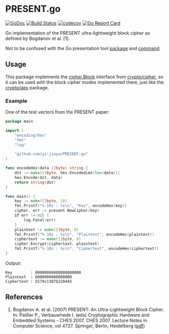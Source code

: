 # PRESENT.go
[![GoDoc](https://godoc.org/github.com/yi-jiayu/PRESENT.go?status.svg)](https://godoc.org/github.com/yi-jiayu/PRESENT.go)
[![Build Status](https://travis-ci.com/yi-jiayu/PRESENT.go.svg?branch=master)](https://travis-ci.com/yi-jiayu/PRESENT.go)
[![codecov](https://codecov.io/gh/yi-jiayu/PRESENT.go/branch/master/graph/badge.svg)](https://codecov.io/gh/yi-jiayu/PRESENT.go)
[![Go Report Card](https://goreportcard.com/badge/github.com/yi-jiayu/PRESENT.go)](https://goreportcard.com/report/github.com/yi-jiayu/PRESENT.go)

Go implementation of the PRESENT ultra-lightweight block cipher as defined by Bogdanov et al. [1].

Not to be confused with the Go presentation tool [package](https://godoc.org/golang.org/x/tools/present) and [command](https://godoc.org/golang.org/x/tools/cmd/present).

## Usage
This package implements the [cipher.Block](https://golang.org/pkg/crypto/cipher/#Block) interface from [crypto/cipher](https://golang.org/pkg/crypto/cipher/), so it can be used with the block cipher modes implemented there, just like the [crypto/aes](https://godoc.org/crypto/aes) package.

### Example
One of the test vectors from the PRESENT paper:
```go
package main

import (
	"encoding/hex"
	"fmt"
	"log"

	"github.com/yi-jiayu/PRESENT.go"
)

func encodeHex(data []byte) string {
	dst := make([]byte, hex.EncodedLen(len(data)))
	hex.Encode(dst, data)
	return string(dst)
}

func main() {
	key := make([]byte, 10)
	fmt.Printf("%-10s : %s\n", "Key", encodeHex(key))
	cipher, err := present.NewCipher(key)
	if err != nil {
		log.Fatal(err)
	}
	plaintext := make([]byte, 8)
	fmt.Printf("%-10s : %s\n", "Plaintext", encodeHex(plaintext))
	ciphertext := make([]byte, 8)
	cipher.Encrypt(ciphertext, plaintext)
	fmt.Printf("%-10s : %s\n", "Ciphertext", encodeHex(ciphertext))
}
```

Output:
```
Key        : 00000000000000000000
Plaintext  : 0000000000000000
Ciphertext : 5579c1387b228445
```

## References 
1. Bogdanov A. et al. (2007) PRESENT: An Ultra-Lightweight Block Cipher. In: Paillier P., Verbauwhede I. (eds) Cryptographic Hardware and Embedded Systems - CHES 2007. CHES 2007. Lecture Notes in Computer Science, vol 4727. Springer, Berlin, Heidelberg ([pdf](http://www.lightweightcrypto.org/present/present_ches2007.pdf))
